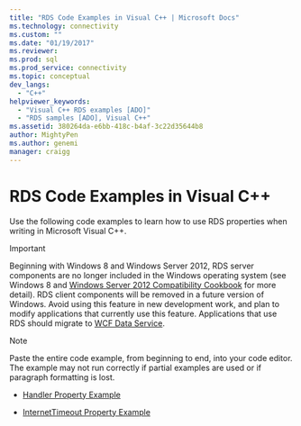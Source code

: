 ```yaml
---
title: "RDS Code Examples in Visual C++ | Microsoft Docs"
ms.technology: connectivity
ms.custom: ""
ms.date: "01/19/2017"
ms.reviewer: 
ms.prod: sql  
ms.prod_service: connectivity
ms.topic: conceptual
dev_langs: 
  - "C++"
helpviewer_keywords: 
  - "Visual C++ RDS examples [ADO]"
  - "RDS samples [ADO], Visual C++"
ms.assetid: 380264da-e6bb-418c-b4af-3c22d35644b8
author: MightyPen
ms.author: genemi
manager: craigg
---
```

# RDS Code Examples in Visual C++
Use the following code examples to learn how to use RDS properties when writing in Microsoft Visual C++.  
  
> [!IMPORTANT]
>  Beginning with Windows 8 and Windows Server 2012, RDS server components are no longer included in the Windows operating system (see Windows 8 and [Windows Server 2012 Compatibility Cookbook](https://www.microsoft.com/download/details.aspx?id=27416) for more detail). RDS client components will be removed in a future version of Windows. Avoid using this feature in new development work, and plan to modify applications that currently use this feature. Applications that use RDS should migrate to [WCF Data Service](https://go.microsoft.com/fwlink/?LinkId=199565).  
  
> [!NOTE]
>  Paste the entire code example, from beginning to end, into your code editor. The example may not run correctly if partial examples are used or if paragraph formatting is lost.  
  
-   [Handler Property Example](../../../ado/reference/rds-api/handler-property-example-vc.md)  
  
-   [InternetTimeout Property Example](../../../ado/reference/rds-api/internettimeout-property-example-vc.md)


